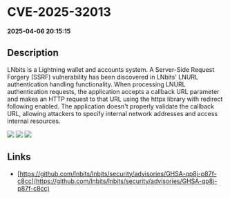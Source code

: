 # CVE-2025-32013

**2025-04-06 20:15:15**

## Description
LNbits is a Lightning wallet and accounts system. A Server-Side Request Forgery (SSRF) vulnerability has been discovered in LNbits' LNURL authentication handling functionality. When processing LNURL authentication requests, the application accepts a callback URL parameter and makes an HTTP request to that URL using the httpx library with redirect following enabled. The application doesn't properly validate the callback URL, allowing attackers to specify internal network addresses and access internal resources.

![](https://img.shields.io/static/v1?label=Score&message=9.3&color=red)
![](https://img.shields.io/static/v1?label=Severity&message=CRITICAL&color=red)
![](https://img.shields.io/static/v1?label=CWE&message=SSRF&color=green)

## Links
- [https://github.com/lnbits/lnbits/security/advisories/GHSA-qp8j-p87f-c8cc](https://github.com/lnbits/lnbits/security/advisories/GHSA-qp8j-p87f-c8cc)
